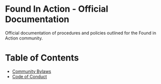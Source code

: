 # Found In Action - Official Documentation
Official documentation of procedures and policies outlined for the Found in Action community.

# Table of Contents
* [Community Bylaws](~docs/CommunityBylaws.md)
* [Code of Conduct](~docs/CodeOfConduct.md)
